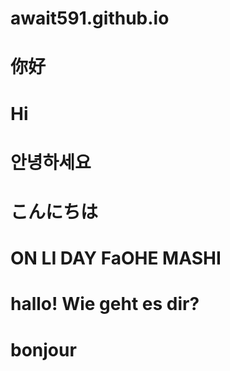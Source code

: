 # await591.github.io
# 你好
# Hi
# 안녕하세요
# こんにちは
# ON LI DAY FaOHE MASHI
# hallo! Wie geht es dir?
# bonjour
